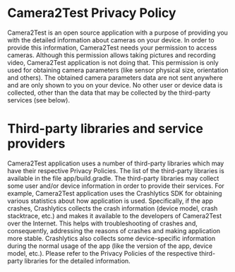# Camera2Test Privacy Policy
Camera2Test is an open source application with a purpose of providing you with the detailed information about cameras on your device.
In order to provide this information, Camera2Test needs your permission to access cameras.
Although this permission allows taking pictures and recording video, Camera2Test application is not doing that. This permission is only used for obtaining camera parameters (like sensor physical size, orientation and others).
The obtained camera parameters data are not sent anywhere and are only shown to you on your device.
No other user or device data is collected, other than the data that may be collected by the third-party services (see below).
# Third-party libraries and service providers
Camera2Test application uses a number of third-party libraries which may have their respective Privacy Policies. The list of the third-party libraries is available in the file app/build.gradle.
The third-party libraries may collect some user and/or device information in order to provide their services.
For example, Camera2Test application uses the Crashlytics SDK for obtaining various statistics about how application is used. Specifically, if the app crashes, Crashlytics collects the crash information (device model, crash stacktrace, etc.) and makes it available to the developers of Camera2Test over the Internet. This helps with troubleshooting of crashes and, consequently, addressing the reasons of crashes and making application more stable. Crashlytics also collects some device-specific information during the normal usage of the app (like the version of the app, device model, etc.).
Please refer to the Privacy Policies of the respective third-party libraries for the detailed information.